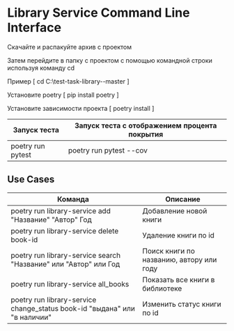 # Library Service Command Line Interface

Скачайте и распакуйте архив с проектом

Затем перейдите в папку с проектом с помощью командной строки используя команду cd 

Пример [ cd C:\test-task-library--master ]

Установите poetry
[ pip install poetry ]

Установите зависимости проекта
[ poetry install ]


  Запуск теста|Запуск теста c отображением процента покрытия
  -|-
  poetry run pytest | poetry run pytest --cov

## Use Cases
  Команда|Описание
  -|-
  poetry run library-service add "Название" "Автор" Год | Добавление новой книги
  poetry run library-service delete book-id | Удаление книги по id
  poetry run library-service search "Название" или "Автор" или Год | Поиск книги по названию, автору или году
  poetry run library-service all_books | Показать все книги в библиотеке
  poetry run library-service change_status book-id "выдана" или "в наличии" | Изменить статус книги по id

